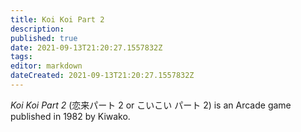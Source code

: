```yaml
---
title: Koi Koi Part 2
description: 
published: true
date: 2021-09-13T21:20:27.1557832Z 
tags: 
editor: markdown
dateCreated: 2021-09-13T21:20:27.1557832Z
---
```

_Koi Koi Part 2_ (<span lang='ja'>恋来パート 2 or こいこい パート 2</span>) is an Arcade game published in 1982 by Kiwako.

